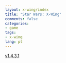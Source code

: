 ```yaml
---
layout: x-wing/index
title: "Star Wars: X-Wing"
comments: false
categories:
- game
tags:
- x-wing
lang: pt
---
```


[v1.4.3.1](v1_4_3_1)
